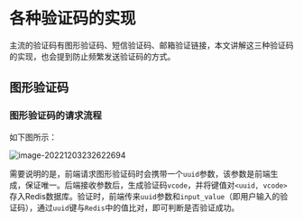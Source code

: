 # 各种验证码的实现

主流的验证码有图形验证码、短信验证码、邮箱验证链接，本文讲解这三种验证码的实现，也会提到防止频繁发送验证码的方式。

## 图形验证码

### 图形验证码的请求流程

如下图所示：

![image-20221203232622694](C:/Users/17100/AppData/Roaming/Typora/typora-user-images/image-20221203232622694.png)

需要说明的是，前端请求图形验证码时会携带一个`uuid`参数，该参数是前端生成，保证唯一。后端接收参数后，生成验证码`vcode`，并将键值对`<uuid, vcode>`存入Redis数据库。验证时，前端传来`uuid`参数和`input_value`（即用户输入的验证码），通过`uuid`键与`Redis`中的值比对，即可判断是否验证成功。